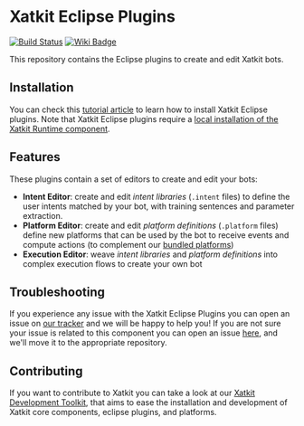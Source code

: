 Xatkit Eclipse Plugins
=====


[![Build Status](https://travis-ci.com/xatkit-bot-platform/xatkit-eclipse.svg?branch=master)](https://travis-ci.com/xatkit-bot-platform/xatkit-eclipse)
[![Wiki Badge](https://img.shields.io/badge/doc-wiki-blue)](https://github.com/xatkit-bot-platform/xatkit-releases/wiki)


This repository contains the Eclipse plugins to create and edit Xatkit bots.

## Installation

You can check this [tutorial article](https://github.com/xatkit-bot-platform/xatkit-releases/wiki/Installation#install-xatkit-eclipse-plugins) to learn how to install Xatkit Eclipse plugins. Note that Xatkit Eclipse plugins require a [local installation of the Xatkit Runtime component](https://github.com/xatkit-bot-platform/xatkit-releases/wiki/Installation).

## Features

These plugins contain a set of editors to create and edit your bots:
- **Intent Editor**: create and edit *intent libraries* (`.intent` files) to define the user intents matched by your bot, with training sentences and parameter extraction.
- **Platform Editor**: create and edit *platform definitions* (`.platform` files) define new platforms that can be used by the bot to receive events and compute actions (to complement our [bundled platforms](https://github.com/xatkit-bot-platform/xatkit-releases/releases))
- **Execution Editor**: weave *intent libraries* and *platform definitions* into complex execution flows to create your own bot

## Troubleshooting

If you experience any issue with the Xatkit Eclipse Plugins you can open an issue on [our tracker](https://github.com/xatkit-bot-platform/xatkit-eclipse/issues) and we will be happy to help you! If you are not sure your issue is related to this component you can open an issue [here](https://github.com/xatkit-bot-platform/xatkit-releases/issues), and we'll move it to the appropriate repository.

## Contributing

If you want to contribute to Xatkit you can take a look at our [Xatkit Development Toolkit](https://github.com/xatkit-bot-platform/xatkit-dev), that aims to ease the installation and development of Xatkit core components, eclipse plugins, and platforms.

